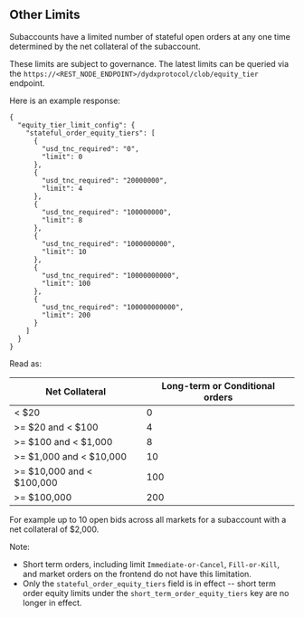 ## Other Limits

Subaccounts have a limited number of stateful open orders at any one time determined by the net collateral of the subaccount.

These limits are subject to governance. The latest limits can be queried via the `https://<REST_NODE_ENDPOINT>/dydxprotocol/clob/equity_tier` endpoint.

Here is an example response:

```
{
  "equity_tier_limit_config": {
    "stateful_order_equity_tiers": [
      {
        "usd_tnc_required": "0",
        "limit": 0
      },
      {
        "usd_tnc_required": "20000000",
        "limit": 4
      },
      {
        "usd_tnc_required": "100000000",
        "limit": 8
      },
      {
        "usd_tnc_required": "1000000000",
        "limit": 10
      },
      {
        "usd_tnc_required": "10000000000",
        "limit": 100
      },
      {
        "usd_tnc_required": "100000000000",
        "limit": 200
      }
    ]
  }
}
```

Read as:

| Net Collateral | Long-term or Conditional orders |
| -------------- |  ------------------------------- |
| < $20          |  0                               |
| >= $20 and < $100         |  4                               |
| >= $100 and < $1,000       |  8                               |
| >= $1,000 and < $10,000      |  10                              |
| >= $10,000 and < $100,000     |  100                             |
| >= $100,000      |  200                             |

For example up to 10 open bids across all markets for a subaccount with a net collateral of $2,000.

Note:
- Short term orders, including limit `Immediate-or-Cancel`, `Fill-or-Kill`, and market orders on the frontend do not have this limitation.
- Only the `stateful_order_equity_tiers` field is in effect -- short term order equity limits under the `short_term_order_equity_tiers` key are no longer in effect.
